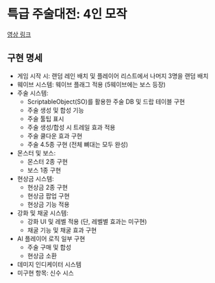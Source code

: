 # 특급 주술대전: 4인 모작


[영상 링크](https://youtu.be/7ebNNeRC3Mo)


## 구현 명세

* 게임 시작 시: 랜덤 레인 배치 및 플레이어 리스트에서 나머지 3명을 랜덤 배치
* 웨이브 시스템: 웨이브 플래그 적용 (5웨이브에는 보스 등장)
* 주술 시스템:
  * ScriptableObject(SO)를 활용한 주술 DB 및 드랍 테이블 구현
  * 주술 생성 및 합성 기능
  * 주술 툴팁 표시
  * 주술 생성/합성 시 트레일 효과 적용
  * 주술 쿨다운 효과 구현
  * 주술 4.5종 구현 (전체 뼈대는 모두 완성)
* 몬스터 및 보스:
  * 몬스터 2종 구현
  * 보스 1종 구현
* 현상금 시스템:
  * 현상금 2종 구현
  * 현상금 팝업 구현
  * 현상금 기능 적용
* 강화 및 채굴 시스템:
  * 강화 UI 및 레벨 적용 (단, 레벨별 효과는 미구현)
  * 채굴 기능 및 채굴 효과 구현
* AI 플레이어 로직 일부 구현
  * 주술 구매 및 합성
  * 현상금 소환
* 데미지 인디케이터 시스템
* 미구현 항목: 신수 시스
